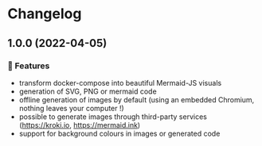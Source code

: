 # Changelog

## 1.0.0 (2022-04-05)

### 🚀 Features

* transform docker-compose into beautiful Mermaid-JS visuals
* generation of SVG, PNG or mermaid code
* offline generation of images by default (using an embedded Chromium, nothing leaves your computer !)
* possible to generate images through third-party services (https://kroki.io, https://mermaid.ink)
* support for background colours in images or generated code